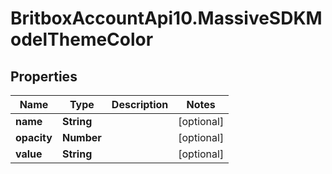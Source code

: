 # BritboxAccountApi10.MassiveSDKModelThemeColor

## Properties
Name | Type | Description | Notes
------------ | ------------- | ------------- | -------------
**name** | **String** |  | [optional] 
**opacity** | **Number** |  | [optional] 
**value** | **String** |  | [optional] 


